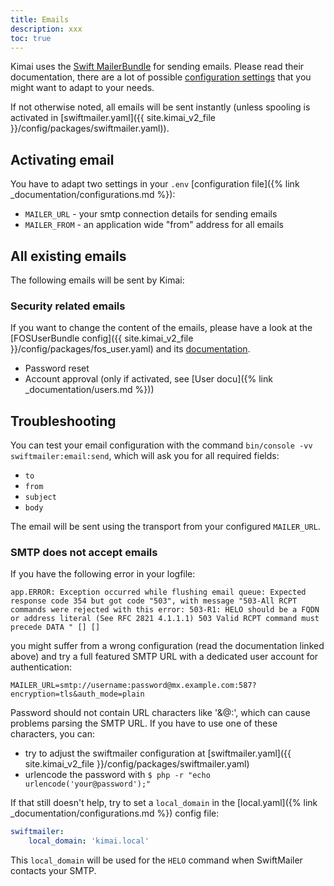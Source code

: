 ```yaml
---
title: Emails
description: xxx
toc: true
---
```


Kimai uses the [Swift MailerBundle](https://symfony.com/doc/current/email.html) for sending emails. 
Please read their documentation, there are a lot of possible [configuration settings](https://symfony.com/doc/current/reference/configuration/swiftmailer.html) that you might want to adapt to your needs.

If not otherwise noted, all emails will be sent instantly (unless spooling is activated in [swiftmailer.yaml]({{ site.kimai_v2_file }}/config/packages/swiftmailer.yaml)).

## Activating email

You have to adapt two settings in your `.env` [configuration file]({% link _documentation/configurations.md %}):

- `MAILER_URL` - your smtp connection details for sending emails
- `MAILER_FROM` - an application wide "from" address for all emails

## All existing emails

The following emails will be sent by Kimai:

### Security related emails

If you want to change the content of the emails, please have a look at the [FOSUserBundle config]({{ site.kimai_v2_file }}/config/packages/fos_user.yaml) 
and its [documentation](https://symfony.com/doc/current/bundles/FOSUserBundle/emails.html).

- Password reset 
- Account approval (only if activated, see [User docu]({% link _documentation/users.md %}))

## Troubleshooting

You can test your email configuration with the command `bin/console -vv swiftmailer:email:send`, which will ask you for all required fields:
- `to`
- `from`
- `subject`
- `body`

The email will be sent using the transport from your configured `MAILER_URL`.

### SMTP does not accept emails

If you have the following error in your logfile:
```
app.ERROR: Exception occurred while flushing email queue: Expected response code 354 but got code "503", with message "503-All RCPT commands were rejected with this error: 503-R1: HELO should be a FQDN or address literal (See RFC 2821 4.1.1.1) 503 Valid RCPT command must precede DATA " [] []
```
you might suffer from a wrong configuration (read the documentation linked above) and try a full featured SMTP URL with a dedicated user account for authentication:  
```
MAILER_URL=smtp://username:password@mx.example.com:587?encryption=tls&auth_mode=plain
```
Password should not contain URL characters like '&@:', which can cause problems parsing the SMTP URL. 
If you have to use one of these characters, you can:
- try to adjust the swiftmailer configuration at [swiftmailer.yaml]({{ site.kimai_v2_file }}/config/packages/swiftmailer.yaml)
- urlencode the password with `$ php -r "echo urlencode('your@password');"` 

If that still doesn't help, try to set a `local_domain` in the [local.yaml]({% link _documentation/configurations.md %}) config file:
```yaml
swiftmailer:
    local_domain: 'kimai.local' 
```
This `local_domain` will be used for the `HELO` command when SwiftMailer contacts your SMTP.
